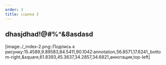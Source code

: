 ```yaml
---
order: 3
title: ссылка 3
---
```


## dhasjdhad!@#$%^&\*()\_!@#$%^&8asdasd

#### 

[image:./_index-2.png::Подпись к рисунку:15.4589,9.89583,84.5411,90.1042:annotation,56.8571,17.6241,,bottom-right,&square,61.8393,45.3637,34.2857,34.6821,аннотация,top-left]


